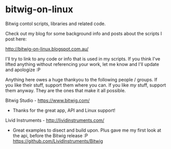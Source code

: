 bitwig-on-linux
===============

Bitwig contol scripts, libraries and related code.

Check out my blog for some background info and posts about the scripts I post here:

http://bitwig-on-linux.blogspot.com.au/




I'll try to link to any code or info that is used in my scripts. If you think I've lifted anything without referencing your work, let me know and I'll update and apologize :P

Anything here owes a huge thankyou to the following people / groups. If you like their stuff, support them where you can. If you like _my_ stuff, support them anyway. They are the ones that make it all possible.


Bitwig Studio - https://www.bitwig.com/
  - Thanks for the great app, API and Linux support!

Livid Instruments  - http://lividinstruments.com/
  - Great examples to disect and build upon. Plus gave me my first look at the api, before the Bitwig release :P https://github.com/LividInstruments/Bitwig
